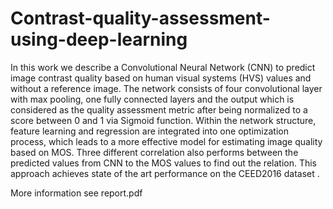 # Contrast-quality-assessment-using-deep-learning
In this work we describe a Convolutional Neural Network (CNN) to predict image contrast quality based on human visual systems (HVS) values and without a reference image. The network consists of four convolutional layer with max pooling, one fully connected layers and the output which is considered as the quality assessment metric after being normalized to a score between 0 and 1 via Sigmoid function. Within the network structure, feature learning and regression are integrated into one optimization process, which leads to a more effective model for estimating image quality based on MOS. Three different correlation also performs between the predicted values from CNN to the MOS values to find out the relation. This approach achieves state of the art performance on the CEED2016 dataset .


More information see report.pdf
